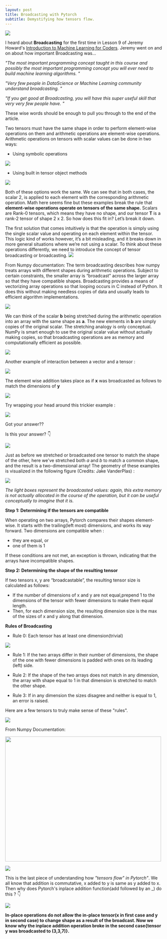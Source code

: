 ```yaml
---
layout: post
title: Broadcasting with Pytorch
subtitle: Demystifying how tensors flow.
---
```


![](https://i.ibb.co/qNkt1vw/Pytorchv-Tf.jpg)

I heard about **Broadcasting** for the first time in Lesson 9 of Jeremy Howard's [Introduction to Machine Learning for Coders](http://course18.fast.ai/ml). Jeremy went on and on about how important Broadcasting was...

*"The most important programming concept taught in this course and possibly the most important programming concept you will ever need to build machine learning algorithms. "*

*"Very few people in DataScience or Machine Learning community understand broadcasting. "*

*"If you get good at Broadcasting, you will have this super useful skill that very very few people have. "*

These wise words should be enough to pull you through to the end of the article.

Two tensors must have the same shape in order to perform element-wise operations on them and arithmetic operations are element-wise operations. Arithmetic operations on tensors with scalar values can be done in two ways: 

* Using symbolic operations

![](https://github.com/jidindinesh/jidindinesh.github.io/blob/master/assets/symbolic.PNG)

* Using built in tensor object methods

![](https://github.com/jidindinesh/jidindinesh.github.io/blob/master/assets/builtintensorobjmethods.PNG)

Both of these options work the same. We can see that in both cases, the scalar 2, is applied to each element with the corresponding arithmetic operation. Math here seems fine but these examples break the rule that **element-wise operations operate on tensors of the same shape.**
Scalars are Rank-0 tensors, which means they have no shape, and our tensor **T** is a rank-2 tensor of shape 2 x 2. So how does this fit in? Let’s break it down.

The first solution that comes intuitively is that the operation is simply using the single scalar value and operating on each element within the tensor. This logic kind of works however, it’s a bit misleading, and it breaks down in more general situations where we’re not using a scalar. To think about these operations differently, we need to introduce the concept of tensor broadcasting or broadcasting.
![](https://github.com/jidindinesh/jidindinesh.github.io/blob/master/assets/broadcasting%20microphone%20mic.jpg)

From Numpy documentation:
The term broadcasting describes how numpy treats arrays with different shapes during arithmetic operations. Subject to certain constraints, the smaller array is “broadcast” across the larger array so that they have compatible shapes. Broadcasting provides a means of vectorizing array operations so that looping occurs in C instead of Python. It does this without making needless copies of data and usually leads to efficient algorithm implementations.

![](https://github.com/jidindinesh/jidindinesh.github.io/blob/master/assets/1..PNG)

We can think of the scalar **b** being stretched during the arithmetic operation into an array with the same shape as **a**. The new elements in **b** are simply copies of the original scalar. The stretching analogy is only conceptual. NumPy is smart enough to use the original scalar value without actually making copies, so that broadcasting operations are as memory and computationally efficient as possible.

![](https://github.com/jidindinesh/jidindinesh.github.io/blob/master/assets/2,.PNG)

Another example of interaction between a vector and a tensor :

![](https://github.com/jidindinesh/jidindinesh.github.io/blob/master/assets/3.PNG)

The element wise addition takes place as if **x** was broadcasted as follows to match the dimensions of **y**

![](https://github.com/jidindinesh/jidindinesh.github.io/blob/master/assets/4.PNG)

Try wrapping your head around this trickier example :

![](https://github.com/jidindinesh/jidindinesh.github.io/blob/master/assets/tricky%20(2).PNG)

Got your answer??

Is this your answer? 👇

![](https://github.com/jidindinesh/jidindinesh.github.io/blob/master/assets/tricky.PNG)

Just as before we stretched or broadcasted one tensor to match the shape of the other, here we've stretched both *a* and *b* to match a common shape, and the result is a two-dimensional array! The geometry of these examples is visualized in the following figure (Credits: Jake VanderPlas) :

![](https://github.com/jidindinesh/jidindinesh.github.io/blob/master/assets/broadcasting.png)

*The light boxes represent the broadcasted values: again, this extra memory is not actually allocated in the course of the operation, but it can be useful conceptually to imagine that it is.*

**Step 1: Determining if the tensors are compatible**

When operating on two arrays, Pytorch compares their shapes element-wise. It starts with the trailing(left most) dimensions, and works its way forward. Two dimensions are compatible when :
* they are equal, or
* one of them is 1

If these conditions are not met, an exception is thrown, indicating that the arrays have incompatible shapes. 

**Step 2: Determining the shape of the resulting tensor**

If two tensors x, y are “broadcastable”, the resulting tensor size is calculated as follows:

* If the number of dimensions of x and y are not equal,prepend 1 to the dimensions of the tensor with fewer dimensions to make them equal length.
* Then, for each dimension size, the resulting dimension size is the max of the sizes of x and y along that dimension.

**Rules of Broadcasting**
* Rule 0: Each tensor has at least one dimension(trivial)

![](https://github.com/jidindinesh/jidindinesh.github.io/blob/master/assets/0tensor.PNG)

* Rule 1: If the two arrays differ in their number of dimensions, the shape of the one with fewer dimensions is padded with ones on its leading (left) side.

* Rule 2: If the shape of the two arrays does not match in any dimension, the array with shape equal to 1 in that dimension is stretched to match the other shape.

* Rule 3: If in any dimension the sizes disagree and neither is equal to 1, an error is raised.

Here are a few tensors to truly make sense of these "rules".

![](https://github.com/jidindinesh/jidindinesh.github.io/blob/master/assets/example.PNG)

From Numpy Documentation:

<img src="https://github.com/jidindinesh/jidindinesh.github.io/blob/master/assets/Capture.PNG" width="500" height="400">



![](https://github.com/jidindinesh/jidindinesh.github.io/blob/master/assets/example_error.PNG)

This is the last piece of understanding how *"tensors flow" in Pytorch"*. We all know that addition is commutative, x added to y is same as y added to x. Then why does Pytorch's inplace addition function(add followed by an _) do this ? 👇

![](https://github.com/jidindinesh/jidindinesh.github.io/blob/master/assets/inplace.PNG)

**In-place operations do not allow the in-place tensor(x in first case and y in second case) to change shape as a result of the broadcast. Now we know why the inplace addition operation broke in the second case{tensor y was broadcasted to (3,3,7)}.**
